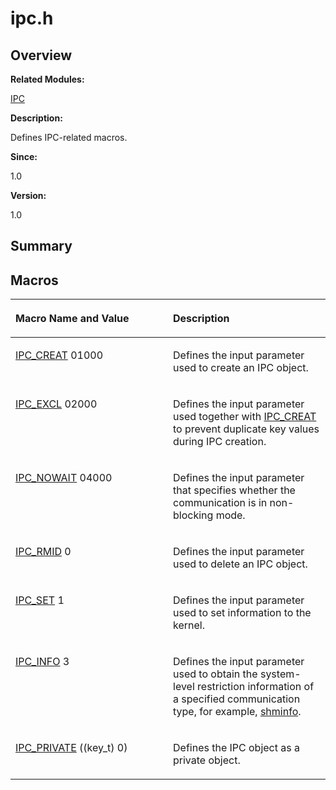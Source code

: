 # ipc.h<a name="EN-US_TOPIC_0000001055707978"></a>

## **Overview**<a name="section1201797316084830"></a>

**Related Modules:**

[IPC](ipc.md)

**Description:**

Defines IPC-related macros. 

**Since:**

1.0

**Version:**

1.0

## **Summary**<a name="section749686755084830"></a>

## Macros<a name="define-members"></a>

<a name="table39994971084830"></a>
<table><thead align="left"><tr id="row1788495736084830"><th class="cellrowborder" valign="top" width="50%" id="mcps1.1.3.1.1"><p id="p1021235006084830"><a name="p1021235006084830"></a><a name="p1021235006084830"></a>Macro Name and Value</p>
</th>
<th class="cellrowborder" valign="top" width="50%" id="mcps1.1.3.1.2"><p id="p1000747520084830"><a name="p1000747520084830"></a><a name="p1000747520084830"></a>Description</p>
</th>
</tr>
</thead>
<tbody><tr id="row10474912084830"><td class="cellrowborder" valign="top" width="50%" headers="mcps1.1.3.1.1 "><p id="p649033125084830"><a name="p649033125084830"></a><a name="p649033125084830"></a><a href="ipc.md#gace43f23fcb66ddaad964bb8ea8de6e9c">IPC_CREAT</a>   01000</p>
</td>
<td class="cellrowborder" valign="top" width="50%" headers="mcps1.1.3.1.2 "><p id="p274162207084830"><a name="p274162207084830"></a><a name="p274162207084830"></a>Defines the input parameter used to create an IPC object. </p>
</td>
</tr>
<tr id="row1538777053084830"><td class="cellrowborder" valign="top" width="50%" headers="mcps1.1.3.1.1 "><p id="p2116250335084830"><a name="p2116250335084830"></a><a name="p2116250335084830"></a><a href="ipc.md#gacd312ab97691605718a3ee9a1c7c63e9">IPC_EXCL</a>   02000</p>
</td>
<td class="cellrowborder" valign="top" width="50%" headers="mcps1.1.3.1.2 "><p id="p572479829084830"><a name="p572479829084830"></a><a name="p572479829084830"></a>Defines the input parameter used together with <a href="ipc.md#gace43f23fcb66ddaad964bb8ea8de6e9c">IPC_CREAT</a> to prevent duplicate key values during IPC creation. </p>
</td>
</tr>
<tr id="row321803090084830"><td class="cellrowborder" valign="top" width="50%" headers="mcps1.1.3.1.1 "><p id="p1806443214084830"><a name="p1806443214084830"></a><a name="p1806443214084830"></a><a href="ipc.md#ga5afdf5fc48bb22fa27fbd85627b189b9">IPC_NOWAIT</a>   04000</p>
</td>
<td class="cellrowborder" valign="top" width="50%" headers="mcps1.1.3.1.2 "><p id="p445200724084830"><a name="p445200724084830"></a><a name="p445200724084830"></a>Defines the input parameter that specifies whether the communication is in non-blocking mode. </p>
</td>
</tr>
<tr id="row445631171084830"><td class="cellrowborder" valign="top" width="50%" headers="mcps1.1.3.1.1 "><p id="p808429200084830"><a name="p808429200084830"></a><a name="p808429200084830"></a><a href="ipc.md#ga752c83032a7bec60c904d97508ea4599">IPC_RMID</a>   0</p>
</td>
<td class="cellrowborder" valign="top" width="50%" headers="mcps1.1.3.1.2 "><p id="p233268257084830"><a name="p233268257084830"></a><a name="p233268257084830"></a>Defines the input parameter used to delete an IPC object. </p>
</td>
</tr>
<tr id="row560322094084830"><td class="cellrowborder" valign="top" width="50%" headers="mcps1.1.3.1.1 "><p id="p1862842160084830"><a name="p1862842160084830"></a><a name="p1862842160084830"></a><a href="ipc.md#ga1f1cdce55426e50878b1c71a4fc67a41">IPC_SET</a>   1</p>
</td>
<td class="cellrowborder" valign="top" width="50%" headers="mcps1.1.3.1.2 "><p id="p1192336878084830"><a name="p1192336878084830"></a><a name="p1192336878084830"></a>Defines the input parameter used to set information to the kernel. </p>
</td>
</tr>
<tr id="row1086007487084830"><td class="cellrowborder" valign="top" width="50%" headers="mcps1.1.3.1.1 "><p id="p1113143498084830"><a name="p1113143498084830"></a><a name="p1113143498084830"></a><a href="ipc.md#ga17d3735e2d47ffa00a2cdf3a066f40d0">IPC_INFO</a>   3</p>
</td>
<td class="cellrowborder" valign="top" width="50%" headers="mcps1.1.3.1.2 "><p id="p46535273084830"><a name="p46535273084830"></a><a name="p46535273084830"></a>Defines the input parameter used to obtain the system-level restriction information of a specified communication type, for example, <a href="shminfo.md">shminfo</a>. </p>
</td>
</tr>
<tr id="row210704987084830"><td class="cellrowborder" valign="top" width="50%" headers="mcps1.1.3.1.1 "><p id="p837124249084830"><a name="p837124249084830"></a><a name="p837124249084830"></a><a href="ipc.md#gae2b9b856a4a657c250b0b2e1cc0835d9">IPC_PRIVATE</a>   ((key_t) 0)</p>
</td>
<td class="cellrowborder" valign="top" width="50%" headers="mcps1.1.3.1.2 "><p id="p832360481084830"><a name="p832360481084830"></a><a name="p832360481084830"></a>Defines the IPC object as a private object. </p>
</td>
</tr>
</tbody>
</table>

